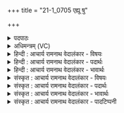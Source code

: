 +++
title = "21-1_0705 एह्यू षु"

+++
<details><summary>पदपाठः</summary>

आ꣢। इ꣣हि। ऊ। सु꣢। ब्र꣡वा꣢꣯णि। ते꣣। अ꣡ग्ने꣢꣯। इ꣣त्था꣢। इ꣡त꣢꣯राः। गि꣡रः꣢꣯। ए꣣भिः꣢। व꣣र्द्धासे। इ꣡न्दु꣢꣯भिः। ७०५।
</details>

<details><summary>अधिमन्त्रम् (VC)</summary>

- अग्निः
- भरद्वाजो बार्हस्पत्यः
- गायत्री
- षड्जः
</details>

<details><summary>हिन्दी : आचार्य रामनाथ वेदालंकार - विषयः</summary>

प्रथम ऋचा की व्याख्या पूर्वार्चिक में क्रमाङ्क ७ पर परमेश्वरोपासना के विषय में की गयी थी। यहाँ गुरु शिष्य को सम्बोधन कर रहा है।
</details>

<details><summary>हिन्दी : आचार्य रामनाथ वेदालंकार - पदार्थः</summary>

पदार्थान्वयभाषाः -  हे(अग्ने)तपस्वी विद्यार्थी! (एहि उ)आ,मैं(ते)तेरे लिये(सु)भली-भाँति(इत्था)सच्चे रूप में(इतराः)सामान्य वाणियों से विलक्षण प्रकार की(गिरः)शास्त्रवाणियों का(ब्रवाणि)उपदेश करूँ। तू(एभिः)इन(इन्दुभिः)विद्या-रसों से(वर्धासे)वृद्धि को प्राप्त कर ॥१॥
</details>

<details><summary>हिन्दी : आचार्य रामनाथ वेदालंकार - भावार्थः</summary>

भावार्थभाषाः -  गुरुओं को चाहिये कि प्रेम से बुलाकर शिष्यों को मनोयोग से पढ़ाएँ ॥१॥
</details>

<details><summary>संस्कृत : आचार्य रामनाथ वेदालंकार - विषयः</summary>

तत्र प्रथमा ऋक् पूर्वार्चिके ७ क्रमाङ्के परमेश्वरोपासनाविषये व्याख्याता। अत्र गुरुः शिष्यं सम्बोधयति।
</details>

<details><summary>संस्कृत : आचार्य रामनाथ वेदालंकार - पदार्थः</summary>

पदार्थान्वयभाषाः -  हे(अग्ने)तपस्विन् विद्यार्थिन्! [तपो वा अग्निः। श० ३।४।३।२।] (एहि उ)आगच्छ खलु। अहम्(ते)तुभ्यम्(सु)सम्यक्(इत्था)सत्यम्(इतराः)सामान्यविलक्षणाः(गिरः)शास्त्रवाचः(ब्रवाणि)उपदिशानि। त्वम्(एभिः)एतैः(इन्दुभिः)विद्यारसैः(वर्धासे)वर्धस्व ॥१॥२
</details>

<details><summary>संस्कृत : आचार्य रामनाथ वेदालंकार - भावार्थः</summary>

भावार्थभाषाः -  गुरुभिः प्रेम्णा समाहूय शिष्या मनोयोगेन पाठनीयाः ॥१॥
</details>

<details><summary>संस्कृत : आचार्य रामनाथ वेदालंकार - पादटिप्पनी</summary>

टिप्पणी:   १. ऋ० ६।१६।१६, य० २६।१३, साम० ७। २. दयानन्दर्षिर्मन्त्रमेतमृग्भाष्ये यजुर्भाष्ये च विद्वद्विषये व्याख्यातवान्।
</details>